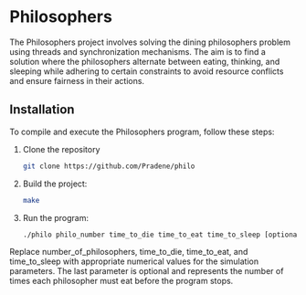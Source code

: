 # Philosophers

The Philosophers project involves solving the dining philosophers problem using threads and synchronization mechanisms. The aim is to find a solution where the philosophers alternate between eating, thinking, and sleeping while adhering to certain constraints to avoid resource conflicts and ensure fairness in their actions.

## Installation

To compile and execute the Philosophers program, follow these steps:

1. Clone the repository
    ```bash
    git clone https://github.com/Pradene/philo
    ```

2. Build the project:
    ```bash
    make
    ```

3. Run the program:
    ```bash
    ./philo philo_number time_to_die time_to_eat time_to_sleep [optional: repetition]
    ```

Replace number_of_philosophers, time_to_die, time_to_eat, and time_to_sleep with appropriate numerical values for the simulation parameters. The last parameter is optional and represents the number of times each philosopher must eat before the program stops.